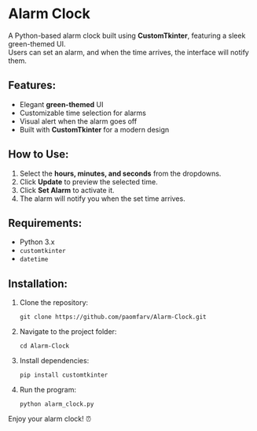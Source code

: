  # Alarm Clock

A Python-based alarm clock built using **CustomTkinter**, featuring a sleek green-themed UI.  
Users can set an alarm, and when the time arrives, the interface will notify them.

## Features:
- Elegant **green-themed** UI
- Customizable time selection for alarms
- Visual alert when the alarm goes off
- Built with **CustomTkinter** for a modern design

## How to Use:
1. Select the **hours, minutes, and seconds** from the dropdowns.
2. Click **Update** to preview the selected time.
3. Click **Set Alarm** to activate it.
4. The alarm will notify you when the set time arrives.

## Requirements:
- Python 3.x
- `customtkinter`
- `datetime`

## Installation:
1. Clone the repository:
   ```
   git clone https://github.com/paomfarv/Alarm-Clock.git
   ```
2. Navigate to the project folder:
   ```
   cd Alarm-Clock
   ```
3. Install dependencies:
   ```
   pip install customtkinter
   ```
4. Run the program:
   ```
   python alarm_clock.py
   ```

Enjoy your alarm clock! ⏰
